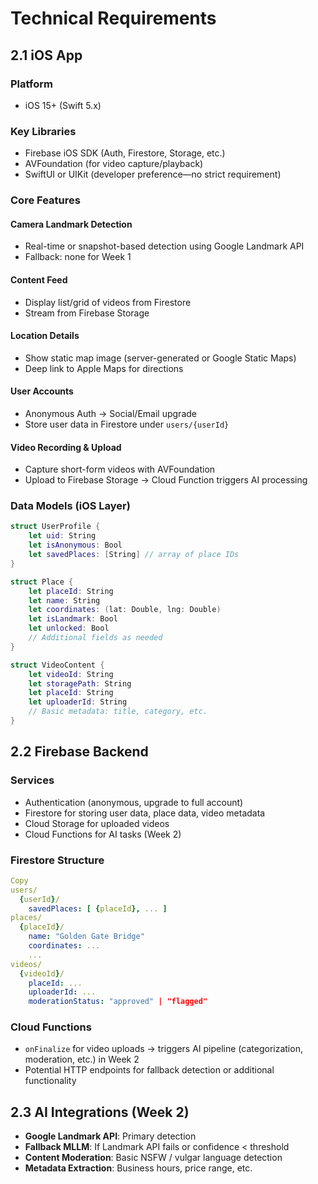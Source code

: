 # Technical Requirements

## 2.1 iOS App

### Platform
- iOS 15+ (Swift 5.x)

### Key Libraries
- Firebase iOS SDK (Auth, Firestore, Storage, etc.)
- AVFoundation (for video capture/playback)
- SwiftUI or UIKit (developer preference—no strict requirement)

### Core Features

#### Camera Landmark Detection
- Real-time or snapshot-based detection using Google Landmark API
- Fallback: none for Week 1

#### Content Feed
- Display list/grid of videos from Firestore
- Stream from Firebase Storage

#### Location Details
- Show static map image (server-generated or Google Static Maps)
- Deep link to Apple Maps for directions

#### User Accounts
- Anonymous Auth → Social/Email upgrade
- Store user data in Firestore under `users/{userId}`

#### Video Recording & Upload
- Capture short-form videos with AVFoundation
- Upload to Firebase Storage -> Cloud Function triggers AI processing

### Data Models (iOS Layer)

```swift
struct UserProfile {
    let uid: String
    let isAnonymous: Bool
    let savedPlaces: [String] // array of place IDs
}

struct Place {
    let placeId: String
    let name: String
    let coordinates: (lat: Double, lng: Double)
    let isLandmark: Bool
    let unlocked: Bool
    // Additional fields as needed
}

struct VideoContent {
    let videoId: String
    let storagePath: String
    let placeId: String
    let uploaderId: String
    // Basic metadata: title, category, etc.
}
```

## 2.2 Firebase Backend

### Services
- Authentication (anonymous, upgrade to full account)
- Firestore for storing user data, place data, video metadata
- Cloud Storage for uploaded videos
- Cloud Functions for AI tasks (Week 2)

### Firestore Structure

```yaml
Copy
users/
  {userId}/
    savedPlaces: [ {placeId}, ... ]
places/
  {placeId}/
    name: "Golden Gate Bridge"
    coordinates: ...
    ...
videos/
  {videoId}/
    placeId: ...
    uploaderId: ...
    moderationStatus: "approved" | "flagged"
```


### Cloud Functions

- `onFinalize` for video uploads → triggers AI pipeline (categorization, moderation, etc.) in Week 2
- Potential HTTP endpoints for fallback detection or additional functionality

## 2.3 AI Integrations (Week 2)

- **Google Landmark API**: Primary detection
- **Fallback MLLM**: If Landmark API fails or confidence < threshold
- **Content Moderation**: Basic NSFW / vulgar language detection
- **Metadata Extraction**: Business hours, price range, etc.
